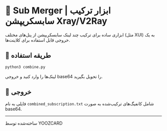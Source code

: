 # 🔗 Sub Merger | ابزار ترکیب سابسکریپشن Xray/V2Ray

ابزاری ساده برای ترکیب چند لینک سابسکریپشن از پنل‌های مختلف (مثل XUI) به یک خروجی قابل استفاده برای کلاینت‌ها.

## 🚀 طریقه استفاده

```bash
python3 combine.py
```

لینک‌ها را وارد کنید و خروجی base64 را تحویل بگیرید.

## 📁 خروجی

فایلی به نام `combined_subscription.txt` شامل کانفیگ‌های ترکیب‌شده به صورت base64.

---

ساخته‌شده توسط YOOZCARD
